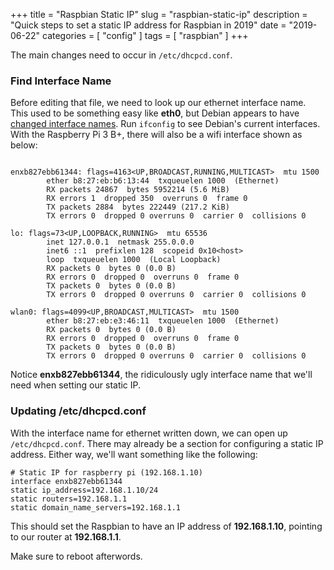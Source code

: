 +++
title = "Raspbian Static IP"
slug = "raspbian-static-ip"
description = "Quick steps to set a static IP address for Raspbian in 2019"
date = "2019-06-22"
categories = [ "config" ]
tags = [ "raspbian" ]
+++

The main changes need to occur in `/etc/dhcpcd.conf`.

### Find Interface Name

Before editing that file, we need to look up our ethernet interface name.
This used to be something easy like __eth0__, but Debian appears to have
[changed interface names](https://wiki.debian.org/NetworkConfiguration#Predictable_Network_Interface_Names). Run `ifconfig` to see Debian's current interfaces. With the Raspberry Pi 3 B+, there will also be a wifi interface shown as below:

```

enxb827ebb61344: flags=4163<UP,BROADCAST,RUNNING,MULTICAST>  mtu 1500
        ether b8:27:eb:b6:13:44  txqueuelen 1000  (Ethernet)
        RX packets 24867  bytes 5952214 (5.6 MiB)
        RX errors 1  dropped 350  overruns 0  frame 0
        TX packets 2884  bytes 222449 (217.2 KiB)
        TX errors 0  dropped 0 overruns 0  carrier 0  collisions 0

lo: flags=73<UP,LOOPBACK,RUNNING>  mtu 65536
        inet 127.0.0.1  netmask 255.0.0.0
        inet6 ::1  prefixlen 128  scopeid 0x10<host>
        loop  txqueuelen 1000  (Local Loopback)
        RX packets 0  bytes 0 (0.0 B)
        RX errors 0  dropped 0  overruns 0  frame 0
        TX packets 0  bytes 0 (0.0 B)
        TX errors 0  dropped 0 overruns 0  carrier 0  collisions 0

wlan0: flags=4099<UP,BROADCAST,MULTICAST>  mtu 1500
        ether b8:27:eb:e3:46:11  txqueuelen 1000  (Ethernet)
        RX packets 0  bytes 0 (0.0 B)
        RX errors 0  dropped 0  overruns 0  frame 0
        TX packets 0  bytes 0 (0.0 B)
        TX errors 0  dropped 0 overruns 0  carrier 0  collisions 0
```

Notice __enxb827ebb61344__, the ridiculously ugly interface name that we'll
need when setting our static IP.

### Updating /etc/dhcpcd.conf

With the interface name for ethernet written down, we can open up
`/etc/dhcpcd.conf`. There may already be a section for configuring a static IP address. Either way, we'll want something like the following:

```
# Static IP for raspberry pi (192.168.1.10)
interface enxb827ebb61344
static ip_address=192.168.1.10/24
static routers=192.168.1.1
static domain_name_servers=192.168.1.1
```

This should set the Raspbian to have an IP address of __192.168.1.10__,
pointing to our router at __192.168.1.1__.

Make sure to reboot afterwords.
